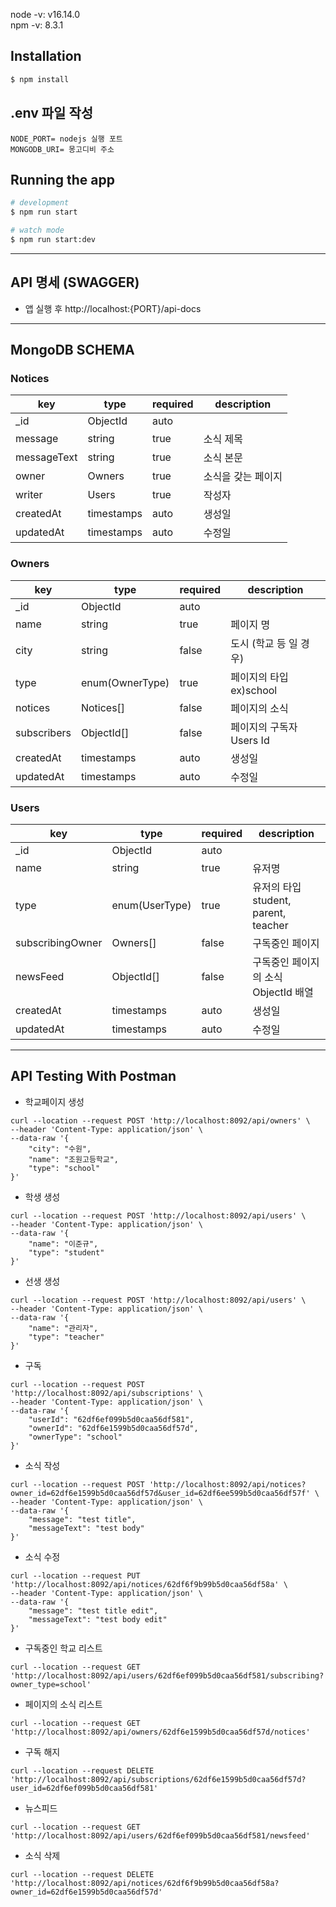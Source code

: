 node -v: v16.14.0  
npm -v: 8.3.1

## Installation

```bash
$ npm install
```

## .env 파일 작성

```
NODE_PORT= nodejs 실행 포트
MONGODB_URI= 몽고디비 주소
```

## Running the app

```bash
# development
$ npm run start

# watch mode
$ npm run start:dev
```

---

## API 명세 (SWAGGER)

- 앱 실행 후 http://localhost:{PORT}/api-docs

---

## MongoDB SCHEMA

### Notices

| key         | type       | required | description        |
| ----------- | ---------- | -------- | ------------------ |
| \_id        | ObjectId   | auto     |
| message     | string     | true     | 소식 제목          |
| messageText | string     | true     | 소식 본문          |
| owner       | Owners     | true     | 소식을 갖는 페이지 |
| writer      | Users      | true     | 작성자             |
| createdAt   | timestamps | auto     | 생성일             |
| updatedAt   | timestamps | auto     | 수정일             |

### Owners

| key         | type            | required | description              |
| ----------- | --------------- | -------- | ------------------------ |
| \_id        | ObjectId        | auto     |
| name        | string          | true     | 페이지 명                |
| city        | string          | false    | 도시 (학교 등 일 경우)   |
| type        | enum(OwnerType) | true     | 페이지의 타입 ex)school  |
| notices     | Notices[]       | false    | 페이지의 소식            |
| subscribers | ObjectId[]      | false    | 페이지의 구독자 Users Id |
| createdAt   | timestamps      | auto     | 생성일                   |
| updatedAt   | timestamps      | auto     | 수정일                   |

### Users

| key              | type           | required | description                          |
| ---------------- | -------------- | -------- | ------------------------------------ |
| \_id             | ObjectId       | auto     |
| name             | string         | true     | 유저명                               |
| type             | enum(UserType) | true     | 유저의 타입 student, parent, teacher |
| subscribingOwner | Owners[]       | false    | 구독중인 페이지                      |
| newsFeed         | ObjectId[]     | false    | 구독중인 페이지의 소식 ObjectId 배열 |
| createdAt        | timestamps     | auto     | 생성일                               |
| updatedAt        | timestamps     | auto     | 수정일                               |

---

## API Testing With Postman

- 학교페이지 생성

```curl
curl --location --request POST 'http://localhost:8092/api/owners' \
--header 'Content-Type: application/json' \
--data-raw '{
    "city": "수원",
    "name": "조원고등학교",
    "type": "school"
}'
```

- 학생 생성

```curl
curl --location --request POST 'http://localhost:8092/api/users' \
--header 'Content-Type: application/json' \
--data-raw '{
    "name": "이준규",
    "type": "student"
}'
```

- 선생 생성

```curl
curl --location --request POST 'http://localhost:8092/api/users' \
--header 'Content-Type: application/json' \
--data-raw '{
    "name": "관리자",
    "type": "teacher"
}'
```

- 구독

```curl
curl --location --request POST 'http://localhost:8092/api/subscriptions' \
--header 'Content-Type: application/json' \
--data-raw '{
    "userId": "62df6ef099b5d0caa56df581",
    "ownerId": "62df6e1599b5d0caa56df57d",
    "ownerType": "school"
}'
```

- 소식 작성

```curl
curl --location --request POST 'http://localhost:8092/api/notices?owner_id=62df6e1599b5d0caa56df57d&user_id=62df6ee599b5d0caa56df57f' \
--header 'Content-Type: application/json' \
--data-raw '{
    "message": "test title",
    "messageText": "test body"
}'
```

- 소식 수정

```curl
curl --location --request PUT 'http://localhost:8092/api/notices/62df6f9b99b5d0caa56df58a' \
--header 'Content-Type: application/json' \
--data-raw '{
    "message": "test title edit",
    "messageText": "test body edit"
}'
```

- 구독중인 학교 리스트

```curl
curl --location --request GET 'http://localhost:8092/api/users/62df6ef099b5d0caa56df581/subscribing?owner_type=school'
```

- 페이지의 소식 리스트

```curl
curl --location --request GET 'http://localhost:8092/api/owners/62df6e1599b5d0caa56df57d/notices'
```

- 구독 해지

```curl
curl --location --request DELETE 'http://localhost:8092/api/subscriptions/62df6e1599b5d0caa56df57d?user_id=62df6ef099b5d0caa56df581'
```

- 뉴스피드

```curl
curl --location --request GET 'http://localhost:8092/api/users/62df6ef099b5d0caa56df581/newsfeed'
```

- 소식 삭제

```curl
curl --location --request DELETE 'http://localhost:8092/api/notices/62df6f9b99b5d0caa56df58a?owner_id=62df6e1599b5d0caa56df57d'
```
